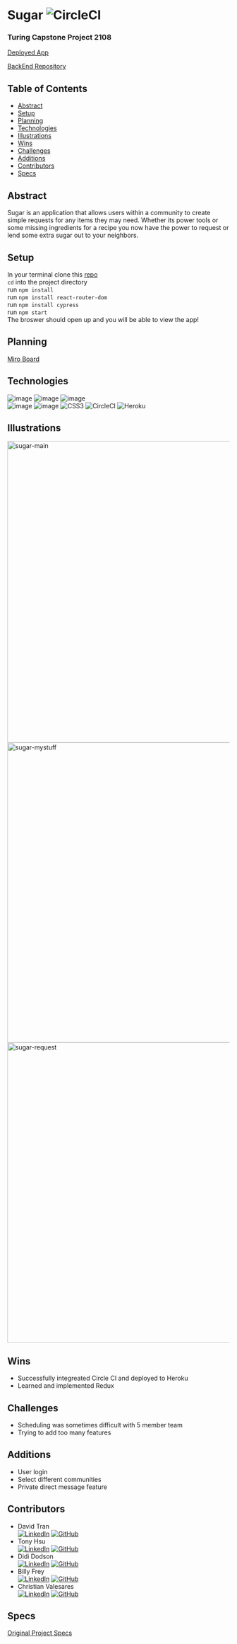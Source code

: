 # Sugar ![CircleCI](https://img.shields.io/circleci/build/github/2108-Sugar/Sugar_FE)

### Turing Capstone Project 2108

[Deployed App](http://sugar-fe.herokuapp.com/)

[BackEnd Repository](https://github.com/2108-Sugar/Sugar_BE)

## Table of Contents
- [Abstract](#Abstract)
- [Setup](#Setup)
- [Planning](#Planning)
- [Technologies](#Technologies)
- [Illustrations](#Illustrations)
- [Wins](#Wins)
- [Challenges](#Challenges)
- [Additions](#Additions)
- [Contributors](#Contributors)
- [Specs](#Specs)

## Abstract
Sugar is an application that allows users within a community to create simple requests for any items they may need. Whether its power tools or some missing ingredients for a recipe you now have the power to request or lend some extra sugar out to your neighbors.

## Setup
In your terminal clone this [repo](https://github.com/2108-Sugar/Sugar_FE)  
`cd` into the project directory  
run `npm install`  
run `npm install react-router-dom`  
run `npm install cypress`  
run `npm start`  
The broswer should open up and you will be able to view the app!  


## Planning
[Miro Board](https://miro.com/app/board/uXjVOQ2tnEk=/)


## Technologies
![image](https://img.shields.io/badge/React-20232A?style=for-the-badge&logo=react&logoColor=61DAFB) ![image](https://img.shields.io/badge/React_Router-CA4245?style=for-the-badge&logo=react-router&logoColor=white)  ![image](https://img.shields.io/badge/JavaScript-323330?style=for-the-badge&logo=javascript&logoColor=F7DF1E)  
![image](https://img.shields.io/badge/Cypress-17202C?style=for-the-badge&logo=cypress&logoColor=white) ![image](https://img.shields.io/badge/HTML5-E34F26?style=for-the-badge&logo=html5&logoColor=white)  ![CSS3](https://img.shields.io/badge/css3-%231572B6.svg?style=for-the-badge&logo=css3&logoColor=white) ![CircleCI](https://img.shields.io/badge/CIRCLECI-%23161616.svg?style=for-the-badge&logo=circleci&logoColor=white) ![Heroku](https://img.shields.io/badge/heroku-%23430098.svg?style=for-the-badge&logo=heroku&logoColor=white) 

## Illustrations
<img width="682" alt="sugar-main" src="https://user-images.githubusercontent.com/70819338/154174216-c3130eb3-d4f1-4823-b2ab-8cbba95273ba.png">  
<img width="678" alt="sugar-mystuff" src="https://user-images.githubusercontent.com/70819338/154174233-9d674f2f-0296-4e82-aadc-226af09e6a62.png">  
<img width="678" alt="sugar-request" src="https://user-images.githubusercontent.com/70819338/154174266-8367b60b-cdaa-494a-84d7-bd4e637b4d14.png">


## Wins
- Successfully integreated Circle CI and deployed to Heroku
- Learned and implemented Redux

## Challenges
- Scheduling was sometimes difficult with 5 member team
- Trying to add too many features

## Additions
- User login
- Select different communities
- Private direct message feature

## Contributors
- David Tran  
[![LinkedIn](https://img.shields.io/badge/linkedin-%230077B5.svg?style=for-the-badge&logo=linkedin&logoColor=white)](https://www.linkedin.com/in/david-tran7/) [![GitHub](https://img.shields.io/badge/github-%23121011.svg?style=for-the-badge&logo=github&logoColor=white)](https://github.com/isleofyou)  
- Tony Hsu  
[![LinkedIn](https://img.shields.io/badge/linkedin-%230077B5.svg?style=for-the-badge&logo=linkedin&logoColor=white)](https://www.linkedin.com/in/tonydhsu/) [![GitHub](https://img.shields.io/badge/github-%23121011.svg?style=for-the-badge&logo=github&logoColor=white)](https://github.com/tonydhsu)  
- Didi Dodson  
[![LinkedIn](https://img.shields.io/badge/linkedin-%230077B5.svg?style=for-the-badge&logo=linkedin&logoColor=white)](https://www.linkedin.com/in/didi-dodson) [![GitHub](https://img.shields.io/badge/github-%23121011.svg?style=for-the-badge&logo=github&logoColor=white)](https://github.com/DidiDodson)  
- Billy Frey   
[![LinkedIn](https://img.shields.io/badge/linkedin-%230077B5.svg?style=for-the-badge&logo=linkedin&logoColor=white)](https://www.linkedin.com/in/william-frey/) [![GitHub](https://img.shields.io/badge/github-%23121011.svg?style=for-the-badge&logo=github&logoColor=white)](https://github.com/bfrey08)  
- Christian Valesares  
[![LinkedIn](https://img.shields.io/badge/linkedin-%230077B5.svg?style=for-the-badge&logo=linkedin&logoColor=white)](https://www.linkedin.com/in/christian-valesares/) [![GitHub](https://img.shields.io/badge/github-%23121011.svg?style=for-the-badge&logo=github&logoColor=white)](https://github.com/cvalesares)

## Specs  
[Original Project Specs](https://mod4.turing.edu/projects/capstone/)
